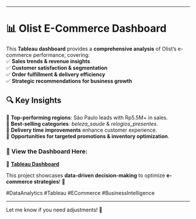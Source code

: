 
---

# 📊 Olist E-Commerce Dashboard  

This **Tableau dashboard** provides a **comprehensive analysis** of Olist’s e-commerce performance, covering:  
✅ **Sales trends & revenue insights**  
✅ **Customer satisfaction & segmentation**  
✅ **Order fulfillment & delivery efficiency**  
✅ **Strategic recommendations for business growth**  

## 🔍 Key Insights  
📌 **Top-performing regions**: São Paulo leads with Rp5.5M+ in sales.  
📌 **Best-selling categories**: *beleza_saude* & *relogios_presentes*.  
📌 **Delivery time improvements** enhance customer experience.  
📌 **Opportunities for targeted promotions & inventory optimization**.  

### 📌 View the Dashboard Here:  
🔗 **[Tableau Dashboard](https://public.tableau.com/views/OlistE-CommerceDashboard_17366761612590)**  

This project showcases **data-driven decision-making** to optimize **e-commerce strategies**! 🚀  

#DataAnalytics #Tableau #ECommerce #BusinessIntelligence  

---

Let me know if you need adjustments! 🚀
